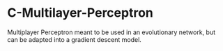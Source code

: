 # C-Multilayer-Perceptron

Multiplayer Perceptron meant to be used in an evolutionary network, but can be adapted into a gradient descent model.
